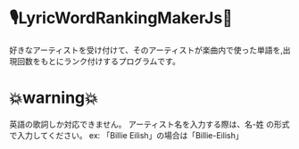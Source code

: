 # 🎙LyricWordRankingMakerJs🚀
好きなアーティストを受け付けて、そのアーティストが楽曲内で使った単語を,出現回数をもとにランク付けするプログラムです。

# 💥warning💥
英語の歌詞しか対応できません。
アーティスト名を入力する際は、名-姓 の形式で入力してください。
ex: 「Billie Eilish」の場合は「Billie-Eilish」
